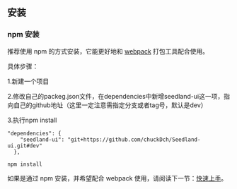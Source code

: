 ## 安装

### npm 安装

推荐使用 npm 的方式安装，它能更好地和 [webpack](https://webpack.js.org/) 打包工具配合使用。

具体步骤：

1.新建一个项目

2.修改自己的packeg.json文件，在dependencies中新增seedland-ui这一项，指向自己的github地址（这里一定注意需指定分支或者tag号，默认是dev）

3.执行npm install

```shell
"dependencies": {
    "seedland-ui": "git+https://github.com/chuckDch/Seedland-ui.git#dev"
  },
  
npm install
```

如果是通过 npm 安装，并希望配合 webpack 使用，请阅读下一节：[快速上手](/#/zh-CN/component/quickstart)。
